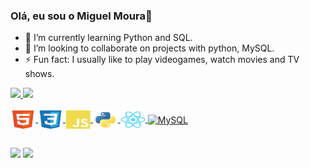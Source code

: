 ### Olá, eu sou o Miguel Moura👋


- 🌱 I’m currently learning Python and SQL.
- 👯 I’m looking to collaborate on projects with python, MySQL.
- ⚡ Fun fact: I usually like to play videogames, watch movies and TV shows.
  

<div>
	<a href="https://github.com/miguelmouralob">
	<img height="180cm" src="https://github-readme-stats.vercel.app/api?username=miguelmouralob&show_icons=true&theme=dark&include_all_commits=true&count_private=true" />
	<img height="180cm" src="https://github-readme-stats.vercel.app/api/top-langs/?username=miguelmouralob&layout=compact&langs_count=16&theme=dark" />
</div>
  

<div style="display: inline_block"><br>
  <img align="center" alt="HTML" height="30" width="40" src="https://raw.githubusercontent.com/devicons/devicon/master/icons/html5/html5-original.svg">
  <img align="center" alt="CSS" height="30" width="40" src="https://raw.githubusercontent.com/devicons/devicon/master/icons/css3/css3-original.svg">
  <img align="center" alt="Js" height="30" width="40" src="https://raw.githubusercontent.com/devicons/devicon/master/icons/javascript/javascript-plain.svg">
  <img align="center" alt="Python" height="30" width="40" src="https://raw.githubusercontent.com/devicons/devicon/master/icons/python/python-original.svg">
  <img align="center" alt="React" height="30" width="40" src="https://raw.githubusercontent.com/devicons/devicon/master/icons/react/react-original.svg">
  <img align="center" alt="MySQL" height="30" width="40" src="https://cdn.jsdelivr.net/gh/devicons/devicon@latest/icons/mysql/mysql-original-wordmark.svg">          
</div>

##

<a href="https://www.linkedin.com/in/miguel-moura-16a7b4234" target="_blank"><img src="https://img.shields.io/badge/-LinkedIn-%230077B5?style=for-the-badge&logo=linkedin&logoColor=white" target="_blank"></a>
<a href = "mailto:miguelmouralob@gmail.com"><img src="https://img.shields.io/badge/-Gmail-%23333?style=for-the-badge&logo=gmail&logoColor=white" target="_blank"></a>
